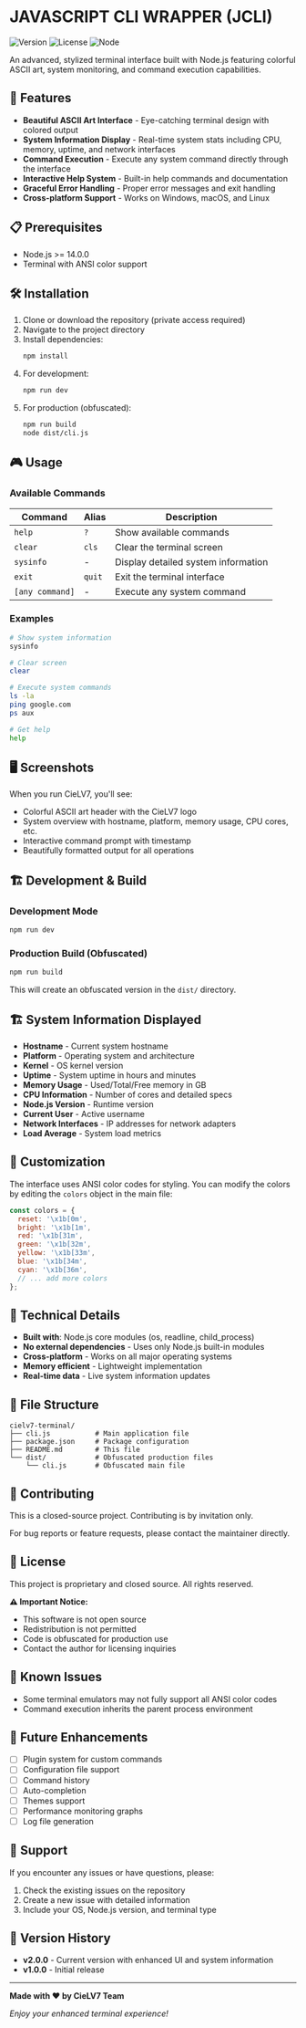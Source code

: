 # JAVASCRIPT CLI WRAPPER (JCLI)

![Version](https://img.shields.io/badge/version-2.0.0-blue.svg)
![License](https://img.shields.io/badge/license-MIT-green.svg)
![Node](https://img.shields.io/badge/node-%3E%3D14.0.0-brightgreen.svg)

An advanced, stylized terminal interface built with Node.js featuring colorful ASCII art, system monitoring, and command execution capabilities.

## 🚀 Features

- **Beautiful ASCII Art Interface** - Eye-catching terminal design with colored output
- **System Information Display** - Real-time system stats including CPU, memory, uptime, and network interfaces
- **Command Execution** - Execute any system command directly through the interface
- **Interactive Help System** - Built-in help commands and documentation
- **Graceful Error Handling** - Proper error messages and exit handling
- **Cross-platform Support** - Works on Windows, macOS, and Linux

## 📋 Prerequisites

- Node.js >= 14.0.0
- Terminal with ANSI color support

## 🛠 Installation

1. Clone or download the repository (private access required)
2. Navigate to the project directory
3. Install dependencies:
   ```bash
   npm install
   ```
4. For development:
   ```bash
   npm run dev
   ```
5. For production (obfuscated):
   ```bash
   npm run build
   node dist/cli.js
   ```

## 🎮 Usage

### Available Commands

| Command | Alias | Description |
|---------|-------|-------------|
| `help` | `?` | Show available commands |
| `clear` | `cls` | Clear the terminal screen |
| `sysinfo` | - | Display detailed system information |
| `exit` | `quit` | Exit the terminal interface |
| `[any command]` | - | Execute any system command |

### Examples

```bash
# Show system information
sysinfo

# Clear screen
clear

# Execute system commands
ls -la
ping google.com
ps aux

# Get help
help
```

## 🖥 Screenshots

When you run CieLV7, you'll see:

- Colorful ASCII art header with the CieLV7 logo
- System overview with hostname, platform, memory usage, CPU cores, etc.
- Interactive command prompt with timestamp
- Beautifully formatted output for all operations

## 🏗 Development & Build

### Development Mode
```bash
npm run dev
```

### Production Build (Obfuscated)
```bash
npm run build
```
This will create an obfuscated version in the `dist/` directory.

## 🏗 System Information Displayed

- **Hostname** - Current system hostname
- **Platform** - Operating system and architecture
- **Kernel** - OS kernel version
- **Uptime** - System uptime in hours and minutes
- **Memory Usage** - Used/Total/Free memory in GB
- **CPU Information** - Number of cores and detailed specs
- **Node.js Version** - Runtime version
- **Current User** - Active username
- **Network Interfaces** - IP addresses for network adapters
- **Load Average** - System load metrics

## 🎨 Customization

The interface uses ANSI color codes for styling. You can modify the colors by editing the `colors` object in the main file:

```javascript
const colors = {
  reset: '\x1b[0m',
  bright: '\x1b[1m',
  red: '\x1b[31m',
  green: '\x1b[32m',
  yellow: '\x1b[33m',
  blue: '\x1b[34m',
  cyan: '\x1b[36m',
  // ... add more colors
};
```

## 🔧 Technical Details

- **Built with**: Node.js core modules (os, readline, child_process)
- **No external dependencies** - Uses only Node.js built-in modules
- **Cross-platform** - Works on all major operating systems
- **Memory efficient** - Lightweight implementation
- **Real-time data** - Live system information updates

## 📝 File Structure

```
cielv7-terminal/
├── cli.js           # Main application file
├── package.json     # Package configuration
├── README.md        # This file
└── dist/            # Obfuscated production files
    └── cli.js       # Obfuscated main file
```

## 🤝 Contributing

This is a closed-source project. Contributing is by invitation only.

For bug reports or feature requests, please contact the maintainer directly.

## 📄 License

This project is proprietary and closed source. All rights reserved.

**⚠️ Important Notice:**
- This software is not open source
- Redistribution is not permitted
- Code is obfuscated for production use
- Contact the author for licensing inquiries

## 🐛 Known Issues

- Some terminal emulators may not fully support all ANSI color codes
- Command execution inherits the parent process environment

## 🔮 Future Enhancements

- [ ] Plugin system for custom commands
- [ ] Configuration file support
- [ ] Command history
- [ ] Auto-completion
- [ ] Themes support
- [ ] Performance monitoring graphs
- [ ] Log file generation

## 📧 Support

If you encounter any issues or have questions, please:

1. Check the existing issues on the repository
2. Create a new issue with detailed information
3. Include your OS, Node.js version, and terminal type

## 🎯 Version History

- **v2.0.0** - Current version with enhanced UI and system information
- **v1.0.0** - Initial release

---

**Made with ❤️ by CieLV7 Team**

*Enjoy your enhanced terminal experience!*
